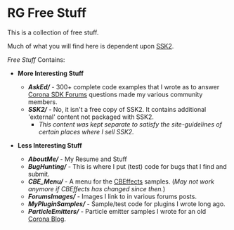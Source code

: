RG Free Stuff
============
This is a collection of free stuff.

Much of what you will find here is dependent upon [SSK2](https://roaminggamer.github.io/RGDocs/pages/SSK2/).

_Free Stuff_ Contains:

+ **More Interesting Stuff**
	+ _**AskEd/**_ - 300+ complete code examples that I wrote as to answer [Corona SDK Forums](https://forums.coronalabs.com/index.php?app=core&module=search&do=viewNewContent&search_app=forums) questions made my various community members.
	+ _**SSK2/**_ - No, it isn't a free copy of SSK2.  It contains additional 'external' content not packaged with SSK2.
		+ _This content was kept separate to satisfy the site-guidelines of certain places where I sell SSK2._

+ **Less Interesting Stuff**
	+ _**AboutMe/**_ - My Resume and Stuff 
	+ _**BugHunting/**_ - This is where I put (test) code for bugs that I find and submit.
	+ _**CBE_Menu/**_ - A menu for the [CBEffects](https://github.com/GymbylCoding/CBEffects) samples.  (_May not work anymore if CBEffects has changed since then._)
	+ _**ForumsImages/**_ - Images I link to in various forums posts.
	+ _**MyPluginSamples/**_ - Sample/test code for plugins I wrote long ago.
	+ _**ParticleEmitters/**_ - Particle emitter samples I wrote for an old [Corona Blog](https://coronalabs.com/blog/2014/05/06/tutorial-designing-particle-emitters/).


